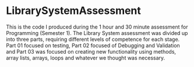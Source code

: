 # LibrarySystemAssessment
This is the code I produced during the 1 hour and 30 minute assessment for Programming (Semester 1). The Library System assessment was divided up into three parts, requiring different levels of competence for each stage. Part 01 focused on testing, Part 02 focused of Debugging and Validation and Part 03 was focused on creating new functionality using methods, array lists, arrays, loops and whatever we thought was necessary.
